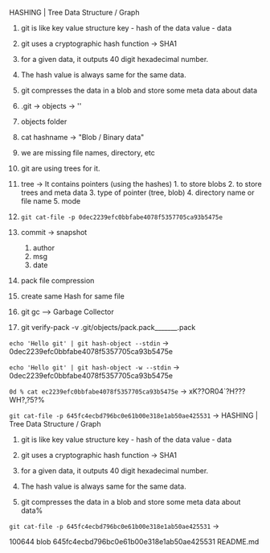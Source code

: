 HASHING
   |
Tree Data Structure / Graph

1. git is like key value structure 
        key - hash of the data
        value - data

2. git uses a cryptographic hash function -> SHA1

3. for a given data, it outputs 40 digit hexadecimal number.

4. The hash value is always same for the same data.

5. git compresses the data in a blob and store some meta data about data

6. .git -> objects -> '<hash key>'

7. objects folder

8. cat hashname -> "Blob / Binary data"

9. we are missing file names, directory, etc

10. git are using trees for it.

11. tree -> It contains pointers (using the hashes)
            1. to store blobs
            2. to store trees and meta data
            3. type of pointer (tree, blob)
            4. directory name or file name 
            5. mode

12. `git cat-file -p 0dec2239efc0bbfabe4078f5357705ca93b5475e`

13. commit -> snapshot
      1. author
      2. msg
      3. date

14. pack file compression

15. create same Hash for same file 

16. git gc --> Garbage Collector

17. git verify-pack -v .git/objects/pack.pack_______.pack

`echo 'Hello git' | git hash-object --stdin` -> 0dec2239efc0bbfabe4078f5357705ca93b5475e

`echo 'Hello git' | git hash-object -w --stdin` ->
0dec2239efc0bbfabe4078f5357705ca93b5475e

`0d % cat ec2239efc0bbfabe4078f5357705ca93b5475e` -> xK??OR04`?H???WH?,?5?%   

`git cat-file -p 645fc4ecbd796bc0e61b00e318e1ab50ae425531` -> HASHING
   |
Tree Data Structure / Graph

1. git is like key value structure 
        key - hash of the data
        value - data

2. git uses a cryptographic hash function -> SHA1
3. for a given data, it outputs 40 digit hexadecimal number.
4. The hash value is always same for the same data.
5. git compresses the data in a blob and store some meta data about data%  


`git cat-file -p 645fc4ecbd796bc0e61b00e318e1ab50ae425531` -> 

100644 blob 645fc4ecbd796bc0e61b00e318e1ab50ae425531	README.md